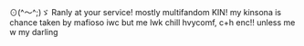 ⊙(⁠^⁠～⁠^⁠;⁠)⁠ゞ
Ranly at your service! mostly multifandom 
KIN! my kinsona is chance
taken by mafioso
iwc but me lwk chill
hvycomf, c+h enc!! unless me w my darling 
